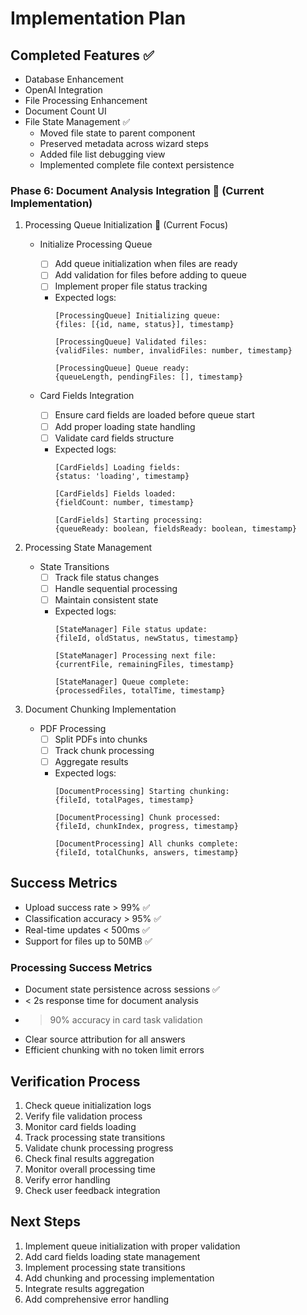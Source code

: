 # Implementation Plan

## Completed Features ✅
- Database Enhancement
- OpenAI Integration
- File Processing Enhancement
- Document Count UI
- File State Management ✅
  - Moved file state to parent component
  - Preserved metadata across wizard steps
  - Added file list debugging view
  - Implemented complete file context persistence

### Phase 6: Document Analysis Integration 🔄 (Current Implementation)

1. Processing Queue Initialization 🔄 (Current Focus)
   - Initialize Processing Queue
     - [ ] Add queue initialization when files are ready
     - [ ] Add validation for files before adding to queue
     - [ ] Implement proper file status tracking
     - Expected logs:
       ```
       [ProcessingQueue] Initializing queue:
       {files: [{id, name, status}], timestamp}

       [ProcessingQueue] Validated files:
       {validFiles: number, invalidFiles: number, timestamp}

       [ProcessingQueue] Queue ready:
       {queueLength, pendingFiles: [], timestamp}
       ```

   - Card Fields Integration
     - [ ] Ensure card fields are loaded before queue start
     - [ ] Add proper loading state handling
     - [ ] Validate card fields structure
     - Expected logs:
       ```
       [CardFields] Loading fields:
       {status: 'loading', timestamp}

       [CardFields] Fields loaded:
       {fieldCount: number, timestamp}

       [CardFields] Starting processing:
       {queueReady: boolean, fieldsReady: boolean, timestamp}
       ```

2. Processing State Management
   - State Transitions
     - [ ] Track file status changes
     - [ ] Handle sequential processing
     - [ ] Maintain consistent state
     - Expected logs:
       ```
       [StateManager] File status update:
       {fileId, oldStatus, newStatus, timestamp}

       [StateManager] Processing next file:
       {currentFile, remainingFiles, timestamp}

       [StateManager] Queue complete:
       {processedFiles, totalTime, timestamp}
       ```

3. Document Chunking Implementation
   - PDF Processing
     - [ ] Split PDFs into chunks
     - [ ] Track chunk processing
     - [ ] Aggregate results
     - Expected logs:
       ```
       [DocumentProcessing] Starting chunking:
       {fileId, totalPages, timestamp}

       [DocumentProcessing] Chunk processed:
       {fileId, chunkIndex, progress, timestamp}

       [DocumentProcessing] All chunks complete:
       {fileId, totalChunks, answers, timestamp}
       ```

## Success Metrics
- Upload success rate > 99% ✅
- Classification accuracy > 95% ✅
- Real-time updates < 500ms ✅
- Support for files up to 50MB ✅

### Processing Success Metrics
- Document state persistence across sessions ✅
- < 2s response time for document analysis
- > 90% accuracy in card task validation
- Clear source attribution for all answers
- Efficient chunking with no token limit errors

## Verification Process
1. Check queue initialization logs
2. Verify file validation process
3. Monitor card fields loading
4. Track processing state transitions
5. Validate chunk processing progress
6. Check final results aggregation
7. Monitor overall processing time
8. Verify error handling
9. Check user feedback integration

## Next Steps
1. Implement queue initialization with proper validation
2. Add card fields loading state management
3. Implement processing state transitions
4. Add chunking and processing implementation
5. Integrate results aggregation
6. Add comprehensive error handling
